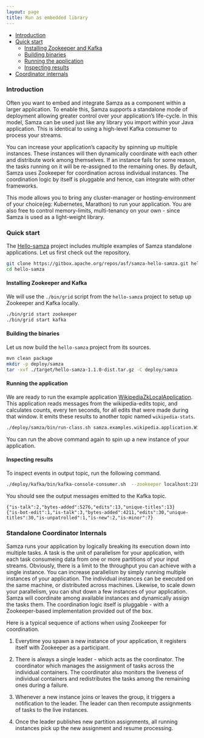 ```yaml
---
layout: page
title: Run as embedded library
---
```

<!--
   Licensed to the Apache Software Foundation (ASF) under one or more
   contributor license agreements.  See the NOTICE file distributed with
   this work for additional information regarding copyright ownership.
   The ASF licenses this file to You under the Apache License, Version 2.0
   (the "License"); you may not use this file except in compliance with
   the License.  You may obtain a copy of the License at

       http://www.apache.org/licenses/LICENSE-2.0

   Unless required by applicable law or agreed to in writing, software
   distributed under the License is distributed on an "AS IS" BASIS,
   WITHOUT WARRANTIES OR CONDITIONS OF ANY KIND, either express or implied.
   See the License for the specific language governing permissions and
   limitations under the License.
-->

- [Introduction](#introduction)
- [Quick start](#quick-start-guide)
  - [Installing Zookeeper and Kafka](#setup-zookeeper)
  - [Building binaries](#build-binaries)
  - [Running the application](#deploy-binaries)
  - [Inspecting results](#inspect-results)
- [Coordinator internals](#coordinator-internals)


### Introduction

Often you want to embed and integrate Samza as a component within a larger application. To enable this, Samza supports a standalone mode of deployment allowing greater control over your application’s life-cycle. In this model, Samza can be used just like any library you import within your Java application. This is identical to using a high-level Kafka consumer to process your streams.

You can increase your application’s capacity by spinning up multiple instances. These instances will then dynamically coordinate with each other and distribute work among themselves. If an instance fails for some reason, the tasks running on it will be re-assigned to the remaining ones. By default, Samza uses Zookeeper for coordination across individual instances. The coordination logic by itself is pluggable and hence, can integrate with other frameworks.

This mode allows you to bring any cluster-manager or hosting-environment of your choice(eg: Kubernetes, Marathon) to run your application. You are also free to control memory-limits, multi-tenancy on your own - since Samza is used as a light-weight library.


### Quick start

The [Hello-samza](https://github.com/apache/samza-hello-samza/) project includes multiple examples of Samza standalone applications. Let us first check out the repository.

```bash
git clone https://gitbox.apache.org/repos/asf/samza-hello-samza.git hello-samza
cd hello-samza 
```


#### Installing Zookeeper and Kafka

We will use the `./bin/grid` script from the `hello-samza` project to setup up Zookeeper and Kafka locally.

```bash
./bin/grid start zookeeper
./bin/grid start kafka
```


#### Building the binaries

Let us now build the `hello-samza` project from its sources.

```bash
mvn clean package
mkdir -p deploy/samza
tar -xvf ./target/hello-samza-1.1.0-dist.tar.gz -C deploy/samza
```

#### Running the application

We are ready to run the example application [WikipediaZkLocalApplication](https://github.com/apache/samza-hello-samza/blob/master/src/main/java/samza/examples/wikipedia/application/WikipediaZkLocalApplication.java). This application reads messages from the wikipedia-edits topic, and calculates counts, every ten seconds, for all edits that were made during that window. It emits these results to another topic named `wikipedia-stats`.

```bash
./deploy/samza/bin/run-class.sh samza.examples.wikipedia.application.WikipediaZkLocalApplication  --config job.config.loader.factory=org.apache.samza.config.factories.PropertiesConfigLoaderFactory --config job.config.loader.properties.path=$PWD/deploy/samza/config/wikipedia-application-local-runner.properties
```

You can run the above command again to spin up a new instance of your application.

#### Inspecting results

To inspect events in output topic, run the following command.

```bash
./deploy/kafka/bin/kafka-console-consumer.sh  --zookeeper localhost:2181 --topic wikipedia-stats
```

You should see the output messages emitted to the Kafka topic.

```
{"is-talk":2,"bytes-added":5276,"edits":13,"unique-titles":13}
{"is-bot-edit":1,"is-talk":3,"bytes-added":4211,"edits":30,"unique-titles":30,"is-unpatrolled":1,"is-new":2,"is-minor":7}
```

### Standalone Coordinator Internals

Samza runs your application by logically breaking its execution down into multiple tasks. A task is the unit of parallelism for your application, with each task consumeing data from one or more partitions of your input streams.
Obviously, there is a limit to the throughput you can achieve with a single instance. You can increase parallelism by simply running multiple instances of your application. The individual instances can be executed on the same machine, or distributed across
machines. Likewise, to scale down your parallelism, you can shut down a few instances of your application. Samza will coordinate among available instances and dynamically assign the tasks them. The coordination logic itself is 
pluggable - with a Zookeeper-based implementation provided out of the box.

Here is a typical sequence of actions when using Zookeeper for coordination.

1. Everytime you spawn a new instance of your application, it registers itself with Zookeeper as a participant.

2. There is always a single leader - which acts as the coordinator. The coordinator which manages the assignment of tasks across the individual containers. The coordinator also monitors the liveness of individual containers and redistributes the tasks among the remaining ones during a failure.  

3. Whenever a new instance joins or leaves the group, it triggers a notification to the leader. The leader can then recompute assignments of tasks to the live instances.

4. Once the leader publishes new partition assignments, all running instances pick up the new assignment and resume processing.
